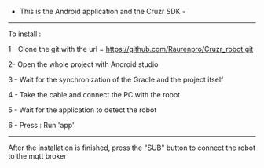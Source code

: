 - This is the Android application and the Cruzr SDK -

-----

To install :

1 - Clone the git with the url = https://github.com/Raurenpro/Cruzr_robot.git

2- Open the whole project with Android studio

3 - Wait for the synchronization of the Gradle and the project itself

4 - Take the cable and connect the PC with the robot

5 - Wait for the application to detect the robot

6 - Press : Run 'app'

-----

After the installation is finished, press the "SUB" button to connect the robot to the mqtt broker
